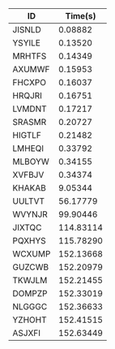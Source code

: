 |ID|Time(s)|
|-|-|
|JISNLD|0.08882|
|YSYILE|0.13520|
|MRHTFS|0.14349|
|AXUMWF|0.15953|
|FHCXPO|0.16037|
|HRQJRI|0.16751|
|LVMDNT|0.17217|
|SRASMR|0.20727|
|HIGTLF|0.21482|
|LMHEQI|0.33792|
|MLBOYW|0.34155|
|XVFBJV|0.34374|
|KHAKAB|9.05344|
|UULTVT|56.17779|
|WVYNJR|99.90446|
|JIXTQC|114.83114|
|PQXHYS|115.78290|
|WCXUMP|152.13668|
|GUZCWB|152.20979|
|TKWJLM|152.21455|
|DOMPZP|152.33019|
|NLGGGC|152.36633|
|YZHOHT|152.41515|
|ASJXFI|152.63449|
